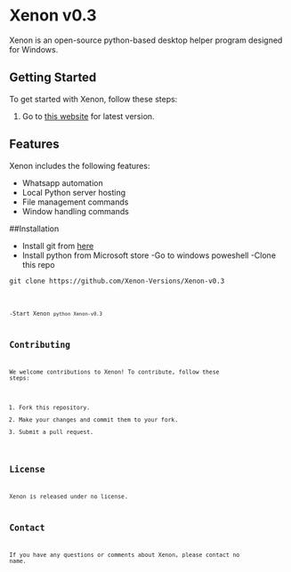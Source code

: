 # Xenon v0.3

Xenon is an open-source python-based desktop helper program designed for Windows.

## Getting Started

To get started with Xenon, follow these steps:

1. Go to [this website](https://hostserver001.github.io/xenon.web) for latest version.

## Features

Xenon includes the following features:

- Whatsapp automation
- Local Python server hosting
- File management commands
- Window handling commands

##Installation
- Install git from [here](https://github.com/git-for-windows/git/releases/download/v2.40.0.windows.1/Git-2.40.0-64-bit.exe)
- Install python from Microsoft store
-Go to windows poweshell
-Clone this repo
<pre><code>git clone https://github.com/Xenon-Versions/Xenon-v0.3<code></pre>
-Start Xenon
<code>python Xenon-v0.3</code>

## Contributing

We welcome contributions to Xenon! To contribute, follow these steps:

1. Fork this repository.
2. Make your changes and commit them to your fork.
3. Submit a pull request.

## License

Xenon is released under no license.

## Contact

If you have any questions or comments about Xenon, please contact no name.
